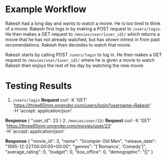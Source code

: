 # Example Workflow
Rakesh had a long day and wants to watch a movie. He is too tired to think of a movie. Rakesh first logs in by making a POST request to `/users/login`. He then makes a GET request to `/movies/user/{user_id}/` which returns a movie that he has not already watched, but has shown intrest in from past recomendations. Rakesh then deciedes to watch that movie. 

Rakesh starts by calling POST `/users/login` to log in.
He then makes a GET request to `/movies/user/{user_id}/` where he is given a movie to watch
Rakesh then enjoys the rest of his day by watching the new movie

# Testing Results

1. `/users/login`
**Request**
curl -X 'GET' \
  'https://three65mm.onrender.com/users/login?username=Rakesh' \
  -H 'accept: application/json' 

**Response**
{
  "user_id": 23
} 
2. `/movies/user/23/`
**Request**
curl -X 'GET' \
  'https://three65mm.onrender.com/movies/user/23' \
  -H 'accept: application/json' 

**Response**
{
  "movie_id": 3,
  "name": "Grumpier Old Men",
  "release_date": "1995-12-22T00:00:00+00:00",
  "genres": "['Romance', 'Comedy']",
  "average_rating": 0,
  "budget": 0,
  "box_office": 0,
  "demographic": "[]"
}

